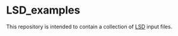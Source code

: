 # LSD_examples

This repository is intended to contain
a collection of
[LSD](http://www.univ-reims.fr/LSD)
input files.
